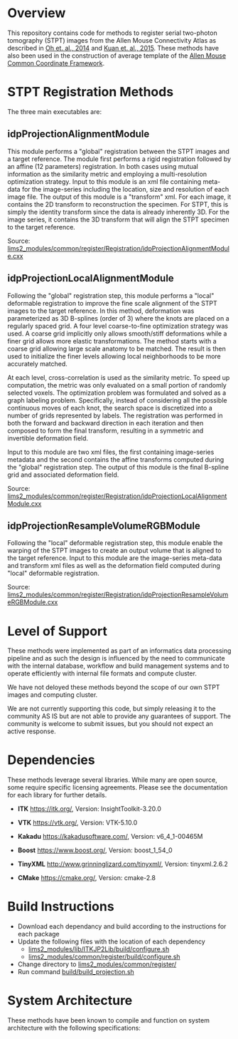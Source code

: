 # Overview

This repository contains code for methods to register serial two-photon tomography (STPT) images
from the Allen Mouse Connectivity Atlas as described in 
[Oh et. al., 2014](https://www.ncbi.nlm.nih.gov/pubmed/24695228/) and
[Kuan et. al., 2015](https://www.ncbi.nlm.nih.gov/pubmed/25536338/).
These methods have also been used in the construction of average template of the 
[Allen Mouse Common Coordinate Framework](https://community.brain-map.org/t/allen-mouse-ccf-accessing-and-using-related-data-and-tools/359).

# STPT Registration Methods

The three main executables are:

## idpProjectionAlignmentModule
This module performs a "global" registration between the STPT images and a target reference.
The module first performs a rigid registration followed by an affine (12 parameters) registration. In both cases using 
mutual information as the similarity metric and employing a multi-resolution optimization strategy. Input to this module is an xml file
containing meta-data for the image-series including the location, size and resolution of each image file. 
The output of this module is a "transform" xml.
For each image, it contains the 2D transform to reconstruction the specimen. For STPT, this is simply the identity transform since
the data is already inherently 3D. 
For the image series, it contains the 3D transform that will align the STPT specimen to the target reference.

Source: [lims2_modules/common/register/Registration/idpProjectionAlignmentModule.cxx](lims2_modules/common/register/Registration/idpProjectionAlignmentModule.cxx)


## idpProjectionLocalAlignmentModule
Following the "global" registration step, this module performs a "local" deformable registration
to improve the fine scale alignment of the STPT images to the target reference. 
In this method, deformation was parameterized as 3D B-splines (order of 3) where the knots are placed on a regularly spaced grid.
A four level coarse-to-fine optimization strategy was used. 
A coarse grid implicitly only allows smooth/stiff deformations while a finer grid allows more elastic transformations.
The method starts with a coarse grid allowing large scale anatomy to be matched.
The result is then used to initialize the finer levels allowing local neighborhoods to be more accurately matched. 

At each level, cross-correlation is used as the similarity metric. To speed up computation,
the metric was only evaluated on a small portion of randomly selected voxels.
The optimization problem was formulated and solved as a graph labeling problem. 
Specifically, instead of considering all the possible continuous moves of each knot, 
the search space is discretized into a number of grids represented by labels. 
The registration was performed in both the forward and backward direction in each iteration and then composed to form the final transform, 
resulting in a symmetric and invertible deformation field. 

Input to this module are two xml files, the first containing image-series metadata and the second contains the affine transforms 
computed during the "global" registration step. The output of this module is the final B-spline grid and associated deformation field.

Source: [lims2_modules/common/register/Registration/idpProjectionLocalAlignmentModule.cxx](lims2_modules/common/register/Registration/idpProjectionLocalAlignmentModule.cxx)


## idpProjectionResampleVolumeRGBModule
Following the "local" deformable registration step, this module enable the warping
of the STPT images to create an output volume that is aligned to the target reference. Input to this module
are the image-series meta-data and transform xml files as well as the deformation field computed during "local" deformable registration.

Source: [lims2_modules/common/register/Registration/idpProjectionResampleVolumeRGBModule.cxx](lims2_modules/common/register/Registration/idpProjectionResampleVolumeRGBModule.cxx)

# Level of Support

These methods were implemented as part of an informatics data processing pipeline and as such the 
design is influenced by the need to communicate with the internal database, workflow and build management
systems and to operate efficiently with internal file formats and compute cluster. 

We have not deloyed these methods beyond the scope of our own STPT images and computing cluster.

We are not currently supporting this code, but simply releasing it to the community AS IS 
but are not able to provide any guarantees of support. 
The community is welcome to submit issues, but you should not expect an active response.

# Dependencies

These methods leverage several libraries. While many are open source, some require specific licensing agreements.
Please see the documentation for each library for further details.

* **ITK** https://itk.org/, Version: InsightToolkit-3.20.0

* **VTK** https://vtk.org/, Version: VTK-5.10.0

* **Kakadu** https://kakadusoftware.com/, Version: v6_4_1-00465M

* **Boost** https://www.boost.org/, Version: boost_1_54_0

* **TinyXML** http://www.grinninglizard.com/tinyxml/, Version: tinyxml.2.6.2

* **CMake** https://cmake.org/, Version: cmake-2.8


# Build Instructions

* Download each dependancy and build according to the instructions for each package
* Update the following files with the location of each dependency
  - [lims2_modules/lib/ITKJP2Lib/build/configure.sh](lims2_modules/lib/ITKJP2Lib/build/configure.sh)
  - [lims2_modules/common/register/build/configure.sh](lims2_modules/common/register/build/configure.sh)
* Change directory to [lims2_modules/common/register/](lims2_modules/common/register/)
* Run command [build/build_projection.sh](lims2_modules/common/register/build/build_projection.sh)


# System Architecture

These methods have been known to compile and function on system architecture with the following specifications:


